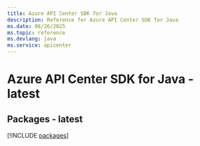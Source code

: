 ```yaml
---
title: Azure API Center SDK for Java
description: Reference for Azure API Center SDK for Java
ms.date: 06/26/2025
ms.topic: reference
ms.devlang: java
ms.service: apicenter
---
```

# Azure API Center SDK for Java - latest
## Packages - latest
[!INCLUDE [packages](api-center-index.md)]